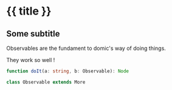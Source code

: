 <!--
title = 'Observables Documentation'
-->

# {{ title }}

## Some subtitle

Observables are the fundament to domic's way of doing things.

They work so well !


```typescript
function doIt(a: string, b: Observable): Node
```

```typescript
class Observable extends More
```